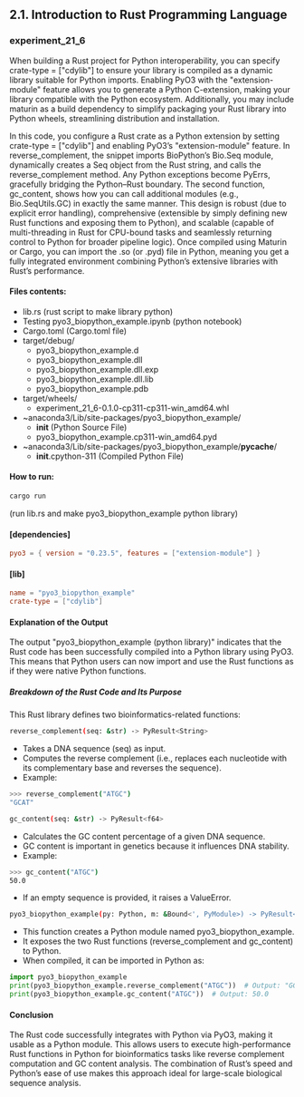 ## 2.1. Introduction to Rust Programming Language

### experiment_21_6

When building a Rust project for Python interoperability, you can specify crate-type = ["cdylib"] to ensure your library is compiled as a dynamic library suitable for Python imports. Enabling PyO3 with the "extension-module" feature allows you to generate a Python C-extension, making your library compatible with the Python ecosystem. Additionally, you may include maturin as a build dependency to simplify packaging your Rust library into Python wheels, streamlining distribution and installation.

In this code, you configure a Rust crate as a Python extension by setting crate-type = ["cdylib"] and enabling PyO3’s "extension-module" feature. In reverse_complement, the snippet imports BioPython’s Bio.Seq module, dynamically creates a Seq object from the Rust string, and calls the reverse_complement method. Any Python exceptions become PyErrs, gracefully bridging the Python–Rust boundary. The second function, gc_content, shows how you can call additional modules (e.g., Bio.SeqUtils.GC) in exactly the same manner. This design is robust (due to explicit error handling), comprehensive (extensible by simply defining new Rust functions and exposing them to Python), and scalable (capable of multi-threading in Rust for CPU-bound tasks and seamlessly returning control to Python for broader pipeline logic). Once compiled using Maturin or Cargo, you can import the .so (or .pyd) file in Python, meaning you get a fully integrated environment combining Python’s extensive libraries with Rust’s performance.

#### Files contents:
* lib.rs (rust script to make library python)
* Testing pyo3_biopython_example.ipynb (python notebook)
* Cargo.toml (Cargo.toml file)
* target/debug/
  * pyo3_biopython_example.d
  * pyo3_biopython_example.dll
  * pyo3_biopython_example.dll.exp
  * pyo3_biopython_example.dll.lib
  * pyo3_biopython_example.pdb
* target/wheels/
  * experiment_21_6-0.1.0-cp311-cp311-win_amd64.whl
* ~anaconda3/Lib/site-packages/pyo3_biopython_example/
  * __init__ (Python Source File)
  * pyo3_biopython_example.cp311-win_amd64.pyd
* ~anaconda3/Lib/site-packages/pyo3_biopython_example/__pycache__/
  * __init__.cpython-311 (Compiled Python File)

#### How to run:

```powershell
cargo run 
```

(run lib.rs and make pyo3_biopython_example python library)
  
#### [dependencies]

```toml
pyo3 = { version = "0.23.5", features = ["extension-module"] }
```
#### [lib]

```toml
name = "pyo3_biopython_example"
crate-type = ["cdylib"]
```
#### Explanation of the Output
The output "pyo3_biopython_example (python library)" indicates that the Rust code has been successfully compiled into a Python library using PyO3. This means that Python users can now import and use the Rust functions as if they were native Python functions.

##### Breakdown of the Rust Code and Its Purpose

This Rust library defines two bioinformatics-related functions:

```sh
reverse_complement(seq: &str) -> PyResult<String>
```

* Takes a DNA sequence (seq) as input.
* Computes the reverse complement (i.e., replaces each nucleotide with its complementary base and reverses the sequence).
* Example:

```sh
>>> reverse_complement("ATGC")
"GCAT"
```

```sh
gc_content(seq: &str) -> PyResult<f64>
```

* Calculates the GC content percentage of a given DNA sequence.
* GC content is important in genetics because it influences DNA stability.
* Example:

```sh
>>> gc_content("ATGC")
50.0
```

* If an empty sequence is provided, it raises a ValueError.

```sh
pyo3_biopython_example(py: Python, m: &Bound<', PyModule>) -> PyResult<()>
```

* This function creates a Python module named pyo3_biopython_example.
* It exposes the two Rust functions (reverse_complement and gc_content) to Python.
* When compiled, it can be imported in Python as:

```python
import pyo3_biopython_example
print(pyo3_biopython_example.reverse_complement("ATGC"))  # Output: "GCAT"
print(pyo3_biopython_example.gc_content("ATGC"))  # Output: 50.0
```

#### Conclusion
The Rust code successfully integrates with Python via PyO3, making it usable as a Python module.
This allows users to execute high-performance Rust functions in Python for bioinformatics tasks like reverse complement computation and GC content analysis.
The combination of Rust’s speed and Python’s ease of use makes this approach ideal for large-scale biological sequence analysis.









